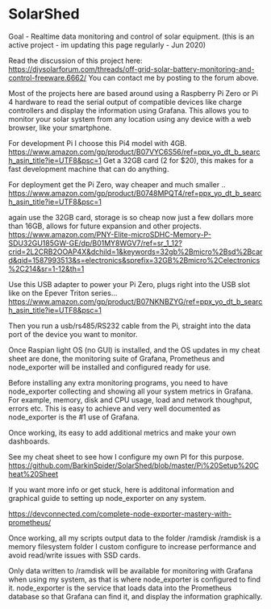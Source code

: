 # SolarShed
Goal - Realtime data monitoring and control of solar equipment.
(this is an active project - im updating this page regularly - Jun 2020)

Read the discussion of this project here: https://diysolarforum.com/threads/off-grid-solar-battery-monitoring-and-control-freeware.6662/
You can contact me by posting to the forum above.

Most of the projects here are based around using a Raspberry Pi Zero or Pi 4 hardware to read the serial output of compatible devices like charge controllers and display the information using Grafana. This allows you to monitor your solar system from any location using any device with a web browser, like your smartphone.

For development Pi I choose this Pi4 model with 4GB. https://www.amazon.com/gp/product/B07VYC6S56/ref=ppx_yo_dt_b_search_asin_title?ie=UTF8&psc=1
Get a 32GB card (2 for $20), this makes for a fast development machine that can do anything.

For deployment get the Pi Zero, way cheaper and much smaller .. https://www.amazon.com/gp/product/B0748MPQT4/ref=ppx_yo_dt_b_search_asin_title?ie=UTF8&psc=1

again use the 32GB card, storage is so cheap now just a few dollars more than 16GB, allows for future expansion and other projects.
https://www.amazon.com/PNY-Elite-microSDHC-Memory-P-SDU32GU185GW-GE/dp/B01MY8WGV7/ref=sr_1_12?crid=2L2CRB2OOAP4X&dchild=1&keywords=32gb%2Bmicro%2Bsd%2Bcard&qid=1587993513&s=electronics&sprefix=32GB%2Bmicro%2Celectronics%2C214&sr=1-12&th=1

Use this USB adapter to power your Pi Zero, plugs right into the USB slot like on the Epever Triton series... https://www.amazon.com/gp/product/B07NKNBZYG/ref=ppx_yo_dt_b_search_asin_title?ie=UTF8&psc=1

Then you run a usb/rs485/RS232 cable from the Pi, straight into the data port of the device you want to monitor.

Once Raspian light OS (no GUI) is installed, and the OS updates in my cheat sheet are done, 
the monitoring suite of Grafana, Prometheus and node_exporter will be installed and configured ready for use.

Before installing any extra monitoring programs, you need to have node_exporter collecting and showing all your system metrics in Grafana. For example, memory, disk and CPU usage, load and network thoughput, errors etc. This is easy to achieve and very well documented as node_exporter is the #1 use of Grafana.

Once working, its easy to add additional metrics and make your own dashboards.

See my cheat sheet to see how I configure my own PI for this purpose.
https://github.com/BarkinSpider/SolarShed/blob/master/Pi%20Setup%20Cheat%20Sheet

If you want more info or get stuck, here is additonal information and graphical 
guide to setting up node_exporter on any system.

https://devconnected.com/complete-node-exporter-mastery-with-prometheus/

Once working, all my scripts output data to the folder /ramdisk
/ramdisk is a memory filesystem folder I custom configure to increase performance and avoid read/write issues with SSD cards.

Only data written to /ramdisk will be available for monitoring with Grafana when using my system, as that is where node_exporter is configured to find it. node_exporter is the service that loads data into the Prometheus database so that Grafana can find it, and display the information graphically.

